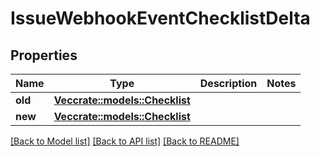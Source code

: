 # IssueWebhookEventChecklistDelta

## Properties

Name | Type | Description | Notes
------------ | ------------- | ------------- | -------------
**old** | [**Vec<crate::models::Checklist>**](Checklist.md) |  | 
**new** | [**Vec<crate::models::Checklist>**](Checklist.md) |  | 

[[Back to Model list]](../README.md#documentation-for-models) [[Back to API list]](../README.md#documentation-for-api-endpoints) [[Back to README]](../README.md)


